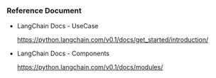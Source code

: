 ### Reference Document
- LangChain Docs - UseCase

  https://python.langchain.com/v0.1/docs/get_started/introduction/

- LangChain Docs - Components

  https://python.langchain.com/v0.1/docs/modules/

